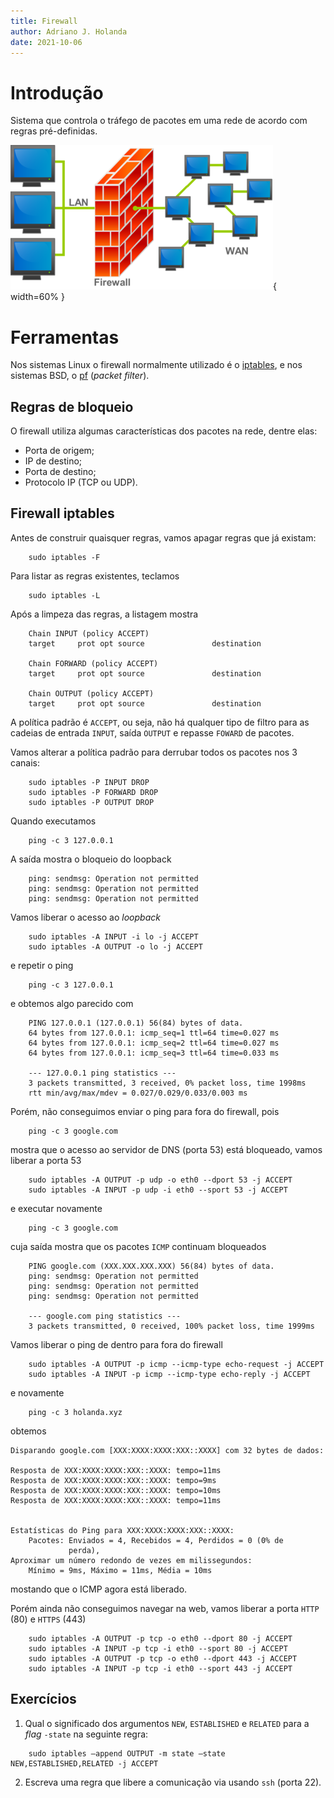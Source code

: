 ```yaml
---
title: Firewall
author: Adriano J. Holanda
date: 2021-10-06
---
```


# Introdução
  
Sistema que controla o tráfego de pacotes em uma rede de acordo com
regras pré-definidas.

![Esquema de um firewall. (Adaptado de https://commons.wikimedia.org/wiki/File:Firewall.png)](img/firewall.png){ width=60% }

# Ferramentas

Nos sistemas Linux o firewall normalmente utilizado é o
[iptables](http://www.netfilter.org/projects/iptables/), e nos
sistemas BSD, o [pf](http://www.openbsd.org/faq/pf/) (_packet
filter_).

## Regras de bloqueio

O firewall utiliza algumas características dos pacotes na rede, dentre
elas:

* Porta de origem;
* IP de destino;
* Porta de destino;
* Protocolo IP (TCP ou UDP).

## Firewall iptables

Antes de construir quaisquer regras, vamos apagar regras que já existam:

```{bash}
    sudo iptables -F
```

Para listar as regras existentes, teclamos

```{bash}
    sudo iptables -L
```

Após a limpeza das regras, a listagem mostra

```
    Chain INPUT (policy ACCEPT)
    target     prot opt source               destination         

    Chain FORWARD (policy ACCEPT)
    target     prot opt source               destination         

    Chain OUTPUT (policy ACCEPT)
    target     prot opt source               destination  
```

A política padrão é `ACCEPT`, ou seja, não há qualquer tipo de filtro
para as cadeias de entrada `INPUT`, saída `OUTPUT` e repasse `FOWARD`
de pacotes.

Vamos alterar a política padrão para derrubar todos os pacotes nos 3
canais:

```{bash}
    sudo iptables -P INPUT DROP
    sudo iptables -P FORWARD DROP
    sudo iptables -P OUTPUT DROP
```

Quando executamos

```{bash}
    ping -c 3 127.0.0.1
```

A saída mostra o bloqueio do loopback

```
    ping: sendmsg: Operation not permitted
    ping: sendmsg: Operation not permitted
    ping: sendmsg: Operation not permitted
```

Vamos liberar o acesso ao *loopback*

```
    sudo iptables -A INPUT -i lo -j ACCEPT
    sudo iptables -A OUTPUT -o lo -j ACCEPT
```

e repetir o ping

```
    ping -c 3 127.0.0.1
```

e obtemos algo parecido com

```
    PING 127.0.0.1 (127.0.0.1) 56(84) bytes of data.
    64 bytes from 127.0.0.1: icmp_seq=1 ttl=64 time=0.027 ms
    64 bytes from 127.0.0.1: icmp_seq=2 ttl=64 time=0.027 ms
    64 bytes from 127.0.0.1: icmp_seq=3 ttl=64 time=0.033 ms

    --- 127.0.0.1 ping statistics ---
    3 packets transmitted, 3 received, 0% packet loss, time 1998ms
    rtt min/avg/max/mdev = 0.027/0.029/0.033/0.003 ms
```

Porém, não conseguimos enviar o ping para fora do firewall, pois

```
    ping -c 3 google.com
```    

mostra que o acesso ao servidor de DNS (porta 53) está bloqueado, 
vamos liberar a porta 53

```
    sudo iptables -A OUTPUT -p udp -o eth0 --dport 53 -j ACCEPT
    sudo iptables -A INPUT -p udp -i eth0 --sport 53 -j ACCEPT
```

e executar novamente

```
    ping -c 3 google.com
```

cuja saída mostra que os pacotes `ICMP` continuam bloqueados

```
    PING google.com (XXX.XXX.XXX.XXX) 56(84) bytes of data.
    ping: sendmsg: Operation not permitted
    ping: sendmsg: Operation not permitted
    ping: sendmsg: Operation not permitted

    --- google.com ping statistics ---
    3 packets transmitted, 0 received, 100% packet loss, time 1999ms
```

Vamos liberar o ping de dentro para fora do firewall


```
    sudo iptables -A OUTPUT -p icmp --icmp-type echo-request -j ACCEPT
    sudo iptables -A INPUT -p icmp --icmp-type echo-reply -j ACCEPT
```

e novamente

```
    ping -c 3 holanda.xyz
```

obtemos


```
Disparando google.com [XXX:XXXX:XXXX:XXX::XXXX] com 32 bytes de dados:
   
Resposta de XXX:XXXX:XXXX:XXX::XXXX: tempo=11ms 
Resposta de XXX:XXXX:XXXX:XXX::XXXX: tempo=9ms 
Resposta de XXX:XXXX:XXXX:XXX::XXXX: tempo=10ms 
Resposta de XXX:XXXX:XXXX:XXX::XXXX: tempo=11ms 


Estatísticas do Ping para XXX:XXXX:XXXX:XXX::XXXX:
    Pacotes: Enviados = 4, Recebidos = 4, Perdidos = 0 (0% de
             perda),
Aproximar um número redondo de vezes em milissegundos:
    Mínimo = 9ms, Máximo = 11ms, Média = 10ms
```

mostando que o ICMP agora está liberado.


Porém ainda não conseguimos navegar na web, vamos liberar a porta `HTTP` (80) 
 e `HTTPS` (443)


```{bash}
    sudo iptables -A OUTPUT -p tcp -o eth0 --dport 80 -j ACCEPT
    sudo iptables -A INPUT -p tcp -i eth0 --sport 80 -j ACCEPT
    sudo iptables -A OUTPUT -p tcp -o eth0 --dport 443 -j ACCEPT
    sudo iptables -A INPUT -p tcp -i eth0 --sport 443 -j ACCEPT
```

## Exercícios

1) Qual o significado dos argumentos `NEW`, `ESTABLISHED` e `RELATED` 
para a _flag_ `-state` na seguinte regra:

```
    sudo iptables –append OUTPUT -m state –state NEW,ESTABLISHED,RELATED -j ACCEPT
```

2) Escreva uma regra que libere a comunicação via usando `ssh` (porta 22).



